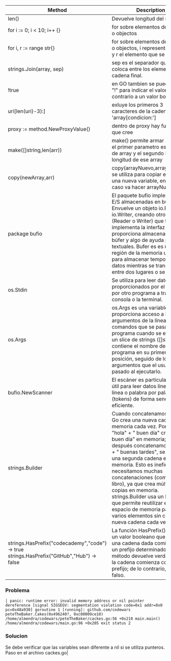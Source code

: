 | Method | Description |
| --- | --- |
| len() | Devuelve longitud del string |
| for i := 0; i < 10; i++ {} | for sobre elementos de un array o objectos |
| for i, r := range str{} | for sobre elementos de un array o objectos, i representa al indice y r el elemento que se itera |
| strings.Join(array, sep) | sep es el separador que se coloca entre los elementos en la cadena final.|
| !true | en GO tambien se puede utilizar "!" para indicar el valor contrario a un valor boleano |
| uri[len(uri)-3):] | exluye los primeros 3 caracteres de la cadena, por el 'array[condicion:']|
| proxy := method.NewProxyValue() | dentro de proxy hay funciona que cree |
| make([]string,len(arr)) | make() permite armar un array, el primer parametro es el tipo de array y el segundo la longitud de ese array  |
| copy(newArray,arr) | copy(arrayNuevo,arrayACopiar), se utiliza para copiar el array a una nueva variable, en este caso va hacer arrayNuevo |
| package bufio | El paquete bufio implementa E/S almacenadas en búfer. Envuelve un objeto io.Reader o io.Writer, creando otro objeto (Reader o Writer) que también implementa la interfaz pero proporciona almacenamiento en búfer y algo de ayuda para E/S textuales. Bufer es  es una región de la memoria utilizada para almacenar temporalmente datos mientras se transfieren entre dos lugares o se procesan|
| os.Stdin  | Se utiliza para leer datos proporcionados por el usuario o por otro programa a través de la consola o la terminal.|
| os.Args   | os.Args es una variable que proporciona acceso a los argumentos de la línea de comandos que se pasan al programa cuando se ejecuta. Es un slice de strings ([]string) que contiene el nombre del programa en su primera posición, seguido de los argumentos que el usuario haya pasado al ejecutarlo.|
| bufio.NewScanner | El escáner es particularmente útil para leer datos línea por línea o palabra por palabra (tokens) de forma sencilla y eficiente. |
| strings.Builder | Cuando concatenamos con "+", Go crea una nueva cadena en memoria cada vez. Por ejemplo, "hola" + " buen día" crea "hola buen día" en memoria; si después concatenamos "hola" + " buenas tardes", se genera una segunda cadena en memoria. Esto es ineficiente si necesitamos muchas concatenaciones (como en un libro), ya que crea múltiples copias en memoria. strings.Builder usa un buffer, que permite reutilizar el mismo espacio de memoria para añadir varios elementos sin crear una nueva cadena cada vez. |
|strings.HasPrefix("codecademy","code") -> true  strings.HasPrefix("GitHub","Hub") -> false | La función HasPrefix() devuelve un valor booleano que indica si una cadena dada comienza con un prefijo determinado. El método devuelve verdadero si la cadena comienza con el prefijo; de lo contrario, devuelve falso. |

### Problema
```
| panic: runtime error: invalid memory address or nil pointer dereference [signal SIGSEGV: segmentation violation code=0x1 addr=0x0 pc=0x48a930] goroutine 1 [running]: github.com/codewars peteTheBaker.Cakes(0x496240?, 0xc00009ce10) /home/almendra/codewars/peteTheBaker/cackes.go:56 +0x210 main.main() /home/almendra/codewars/main.go:96 +0x205 exit status 2 
```
### Solucion
Se debe verificar que las variables sean diferente a nil si se utiliza punteros. Paso en el archivo cackes.go|


